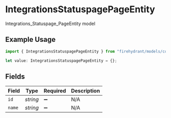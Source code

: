 # IntegrationsStatuspagePageEntity

Integrations_Statuspage_PageEntity model

## Example Usage

```typescript
import { IntegrationsStatuspagePageEntity } from "firehydrant/models/components";

let value: IntegrationsStatuspagePageEntity = {};
```

## Fields

| Field              | Type               | Required           | Description        |
| ------------------ | ------------------ | ------------------ | ------------------ |
| `id`               | *string*           | :heavy_minus_sign: | N/A                |
| `name`             | *string*           | :heavy_minus_sign: | N/A                |